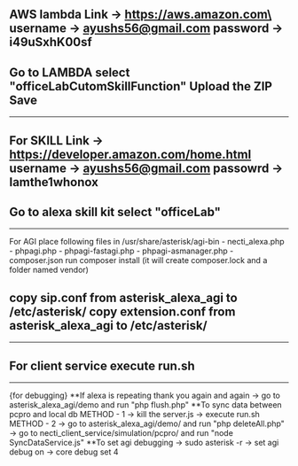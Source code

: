 AWS lambda
Link -> https://aws.amazon.com\
username -> ayushs56@gmail.com
password -> i49uSxhK00sf
-----------------------
Go to LAMBDA
select "officeLabCutomSkillFunction"
Upload the ZIP
Save
---------------------------------------
---------------------------------------
For SKILL
Link -> https://developer.amazon.com/home.html
username -> ayushs56@gmail.com
passowrd -> Iamthe1whonox
----------------------------
Go to alexa skill kit
select "officeLab"
---------------------------------------
---------------------------------------
For AGI
place following files in /usr/share/asterisk/agi-bin
	- necti_alexa.php
	-	phpagi.php
	-	phpagi-fastagi.php
	-	phpagi-asmanager.php
	-	composer.json
run composer install (it will create composer.lock and a folder named vendor)

copy sip.conf from asterisk_alexa_agi to /etc/asterisk/
copy extension.conf from asterisk_alexa_agi to /etc/asterisk/
--------------------------------------
--------------------------------------
For client service
execute run.sh
-------------------------------------
-------------------------------------
{for debugging}
**If alexa is repeating thank you again and again
	-> go to asterisk_alexa_agi/demo and run "php flush.php"
**To sync data between pcpro and local db
	METHOD - 1
	-> kill the server.js
	-> execute run.sh
	METHOD - 2
	-> go to asterisk_alexa_agi/demo/ and run "php deleteAll.php"
	-> go to necti_client_service/simulation/pcpro/ and run "node SyncDataService.js"
**To set agi debugging
	-> sudo asterisk -r
	-> set agi debug on
	-> core debug set 4

